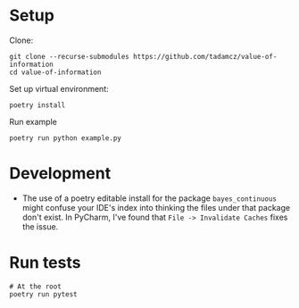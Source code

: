 # Setup

Clone:
```shell
git clone --recurse-submodules https://github.com/tadamcz/value-of-information
cd value-of-information
```

Set up virtual environment:
```shell
poetry install
```

Run example
```shell
poetry run python example.py
```

# Development
* The use of a poetry editable install for the package `bayes_continuous` might confuse your IDE's index into thinking the files under that package don't exist. In PyCharm, I've found that `File -> Invalidate Caches` fixes the issue.

# Run tests
```shell
# At the root
poetry run pytest
```
